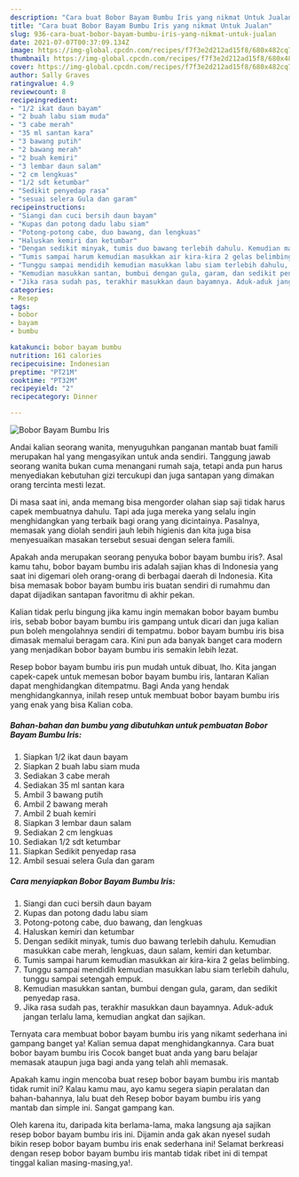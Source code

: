 ```yaml
---
description: "Cara buat Bobor Bayam Bumbu Iris yang nikmat Untuk Jualan"
title: "Cara buat Bobor Bayam Bumbu Iris yang nikmat Untuk Jualan"
slug: 936-cara-buat-bobor-bayam-bumbu-iris-yang-nikmat-untuk-jualan
date: 2021-07-07T00:37:09.134Z
image: https://img-global.cpcdn.com/recipes/f7f3e2d212ad15f8/680x482cq70/bobor-bayam-bumbu-iris-foto-resep-utama.jpg
thumbnail: https://img-global.cpcdn.com/recipes/f7f3e2d212ad15f8/680x482cq70/bobor-bayam-bumbu-iris-foto-resep-utama.jpg
cover: https://img-global.cpcdn.com/recipes/f7f3e2d212ad15f8/680x482cq70/bobor-bayam-bumbu-iris-foto-resep-utama.jpg
author: Sally Graves
ratingvalue: 4.9
reviewcount: 8
recipeingredient:
- "1/2 ikat daun bayam"
- "2 buah labu siam muda"
- "3 cabe merah"
- "35 ml santan kara"
- "3 bawang putih"
- "2 bawang merah"
- "2 buah kemiri"
- "3 lembar daun salam"
- "2 cm lengkuas"
- "1/2 sdt ketumbar"
- "Sedikit penyedap rasa"
- "sesuai selera Gula dan garam"
recipeinstructions:
- "Siangi dan cuci bersih daun bayam"
- "Kupas dan potong dadu labu siam"
- "Potong-potong cabe, duo bawang, dan lengkuas"
- "Haluskan kemiri dan ketumbar"
- "Dengan sedikit minyak, tumis duo bawang terlebih dahulu. Kemudian masukkan cabe merah, lengkuas, daun salam, kemiri dan ketumbar."
- "Tumis sampai harum kemudian masukkan air kira-kira 2 gelas belimbing."
- "Tunggu sampai mendidih kemudian masukkan labu siam terlebih dahulu, tunggu sampai setengah empuk."
- "Kemudian masukkan santan, bumbui dengan gula, garam, dan sedikit penyedap rasa."
- "Jika rasa sudah pas, terakhir masukkan daun bayamnya. Aduk-aduk jangan terlalu lama, kemudian angkat dan sajikan."
categories:
- Resep
tags:
- bobor
- bayam
- bumbu

katakunci: bobor bayam bumbu 
nutrition: 161 calories
recipecuisine: Indonesian
preptime: "PT21M"
cooktime: "PT32M"
recipeyield: "2"
recipecategory: Dinner

---
```



![Bobor Bayam Bumbu Iris](https://img-global.cpcdn.com/recipes/f7f3e2d212ad15f8/680x482cq70/bobor-bayam-bumbu-iris-foto-resep-utama.jpg)

Andai kalian seorang wanita, menyuguhkan panganan mantab buat famili merupakan hal yang mengasyikan untuk anda sendiri. Tanggung jawab seorang  wanita bukan cuma menangani rumah saja, tetapi anda pun harus menyediakan kebutuhan gizi tercukupi dan juga santapan yang dimakan orang tercinta mesti lezat.

Di masa  saat ini, anda memang bisa mengorder olahan siap saji tidak harus capek membuatnya dahulu. Tapi ada juga mereka yang selalu ingin menghidangkan yang terbaik bagi orang yang dicintainya. Pasalnya, memasak yang diolah sendiri jauh lebih higienis dan kita juga bisa menyesuaikan masakan tersebut sesuai dengan selera famili. 



Apakah anda merupakan seorang penyuka bobor bayam bumbu iris?. Asal kamu tahu, bobor bayam bumbu iris adalah sajian khas di Indonesia yang saat ini digemari oleh orang-orang di berbagai daerah di Indonesia. Kita bisa memasak bobor bayam bumbu iris buatan sendiri di rumahmu dan dapat dijadikan santapan favoritmu di akhir pekan.

Kalian tidak perlu bingung jika kamu ingin memakan bobor bayam bumbu iris, sebab bobor bayam bumbu iris gampang untuk dicari dan juga kalian pun boleh mengolahnya sendiri di tempatmu. bobor bayam bumbu iris bisa dimasak memalui beragam cara. Kini pun ada banyak banget cara modern yang menjadikan bobor bayam bumbu iris semakin lebih lezat.

Resep bobor bayam bumbu iris pun mudah untuk dibuat, lho. Kita jangan capek-capek untuk memesan bobor bayam bumbu iris, lantaran Kalian dapat menghidangkan ditempatmu. Bagi Anda yang hendak menghidangkannya, inilah resep untuk membuat bobor bayam bumbu iris yang enak yang bisa Kalian coba.

<!--inarticleads1-->

##### Bahan-bahan dan bumbu yang dibutuhkan untuk pembuatan Bobor Bayam Bumbu Iris:

1. Siapkan 1/2 ikat daun bayam
1. Siapkan 2 buah labu siam muda
1. Sediakan 3 cabe merah
1. Sediakan 35 ml santan kara
1. Ambil 3 bawang putih
1. Ambil 2 bawang merah
1. Ambil 2 buah kemiri
1. Siapkan 3 lembar daun salam
1. Sediakan 2 cm lengkuas
1. Sediakan 1/2 sdt ketumbar
1. Siapkan Sedikit penyedap rasa
1. Ambil sesuai selera Gula dan garam




<!--inarticleads2-->

##### Cara menyiapkan Bobor Bayam Bumbu Iris:

1. Siangi dan cuci bersih daun bayam
1. Kupas dan potong dadu labu siam
1. Potong-potong cabe, duo bawang, dan lengkuas
1. Haluskan kemiri dan ketumbar
1. Dengan sedikit minyak, tumis duo bawang terlebih dahulu. Kemudian masukkan cabe merah, lengkuas, daun salam, kemiri dan ketumbar.
1. Tumis sampai harum kemudian masukkan air kira-kira 2 gelas belimbing.
1. Tunggu sampai mendidih kemudian masukkan labu siam terlebih dahulu, tunggu sampai setengah empuk.
1. Kemudian masukkan santan, bumbui dengan gula, garam, dan sedikit penyedap rasa.
1. Jika rasa sudah pas, terakhir masukkan daun bayamnya. Aduk-aduk jangan terlalu lama, kemudian angkat dan sajikan.




Ternyata cara membuat bobor bayam bumbu iris yang nikamt sederhana ini gampang banget ya! Kalian semua dapat menghidangkannya. Cara buat bobor bayam bumbu iris Cocok banget buat anda yang baru belajar memasak ataupun juga bagi anda yang telah ahli memasak.

Apakah kamu ingin mencoba buat resep bobor bayam bumbu iris mantab tidak rumit ini? Kalau kamu mau, ayo kamu segera siapin peralatan dan bahan-bahannya, lalu buat deh Resep bobor bayam bumbu iris yang mantab dan simple ini. Sangat gampang kan. 

Oleh karena itu, daripada kita berlama-lama, maka langsung aja sajikan resep bobor bayam bumbu iris ini. Dijamin anda gak akan nyesel sudah bikin resep bobor bayam bumbu iris enak sederhana ini! Selamat berkreasi dengan resep bobor bayam bumbu iris mantab tidak ribet ini di tempat tinggal kalian masing-masing,ya!.

